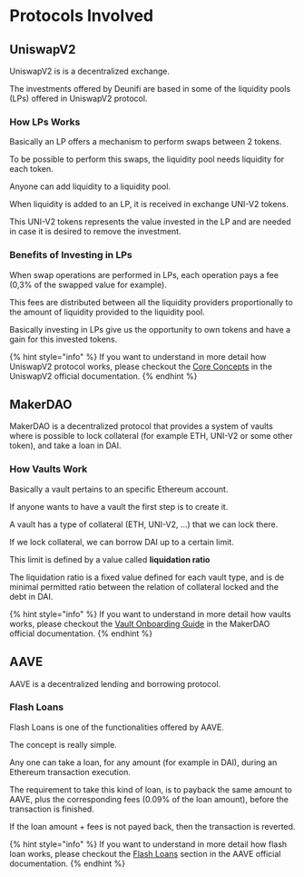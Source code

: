 # Protocols Involved

## UniswapV2

UniswapV2 is is a decentralized exchange. 

The investments offered by Deunifi are based in some of the liquidity pools \(LPs\) offered in UniswapV2 protocol.

### How LPs Works

Basically an LP offers a mechanism to perform swaps between 2 tokens.

To be possible to perform this swaps, the liquidity pool needs liquidity for each token.

Anyone can add liquidity to a liquidity pool.

When liquidity is added to an LP, it is received in exchange UNI-V2 tokens.

This UNI-V2 tokens represents the value invested in the LP and are needed in case it is desired to remove the investment.

### Benefits of Investing in LPs

When swap operations are performed in LPs, each operation pays a fee \(0,3% of the swapped value for example\).

This fees are distributed between all the liquidity providers proportionally to the amount of liquidity provided to the liquidity pool.

Basically investing in LPs give us the opportunity to own tokens and have a gain for this invested tokens.

{% hint style="info" %}
If you want to understand in more detail how UniswapV2 protocol works, please checkout the [Core Concepts](https://uniswap.org/docs/v2/core-concepts/swaps) in the UniswapV2 official documentation.
{% endhint %}

## MakerDAO

MakerDAO is a decentralized protocol that provides a system of vaults where is possible to lock collateral \(for example ETH, UNI-V2 or some other token\), and take a loan in DAI.

### How Vaults Work

Basically a vault pertains to an specific Ethereum account.

If anyone wants to have a vault the first step is to create it.

A vault has a type of collateral \(ETH, UNI-V2, ...\) that we can lock there.

If we lock collateral, we can borrow DAI up to a certain limit.

This limit is defined by a value called **liquidation ratio** 

The liquidation ratio is a fixed value defined for each vault type, and is de minimal permitted ratio between the relation of collateral locked and the debt in DAI.

{% hint style="info" %}
If you want to understand in more detail how vaults works, please checkout the [Vault Onboarding Guide](https://community-development.makerdao.com/en/learn/vaults/vault-onboarding-guide) in the MakerDAO official documentation.
{% endhint %}

## AAVE

AAVE is a decentralized lending and borrowing protocol.

### Flash Loans

Flash Loans is one of the functionalities offered by AAVE.

The concept is really simple.

Any one can take a loan, for any amount \(for example in DAI\), during an Ethereum transaction execution.

The requirement to take this kind of loan, is to payback the same amount to AAVE, plus the corresponding fees \(0.09% of the loan amount\), before the transaction is finished.

If the loan amount + fees is not payed back, then the transaction is reverted.

{% hint style="info" %}
If you want to understand in more detail how flash loan works, please checkout the [Flash Loans](https://docs.aave.com/faq/flash-loans) section in the AAVE official documentation.
{% endhint %}

